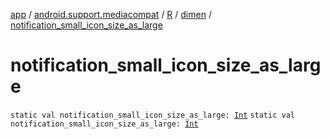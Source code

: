 [app](../../../index.md) / [android.support.mediacompat](../../index.md) / [R](../index.md) / [dimen](index.md) / [notification_small_icon_size_as_large](./notification_small_icon_size_as_large.md)

# notification_small_icon_size_as_large

`static val notification_small_icon_size_as_large: `[`Int`](https://kotlinlang.org/api/latest/jvm/stdlib/kotlin/-int/index.html)
`static val notification_small_icon_size_as_large: `[`Int`](https://kotlinlang.org/api/latest/jvm/stdlib/kotlin/-int/index.html)